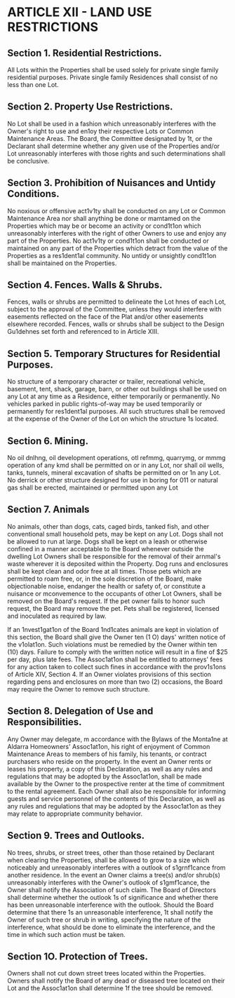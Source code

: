 # ARTICLE XII - LAND USE RESTRICTIONS

## Section 1. Residential Restrictions.

All Lots within the Properties shall be used
solely for private single family residential purposes. Private single family Residences shall
consist of no less than one Lot.

## Section 2. Property Use Restrictions.

No Lot shall be used in a fashion which
unreasonably interferes with the Owner's right to use and en1oy their respective Lots or
Common Maintenance Areas. The Board, the Committee designated by 1t, or the Declarant
shall determine whether any given use of the Properties and/or Lot unreasonably interferes
with those rights and such determinations shall be conclusive.

## Section 3. Prohibition of Nuisances and Untidy Conditions.

No noxious or
offensive act1v1ty shall be conducted on any Lot or Common Maintenance Area nor shall
anything be done or mamtamed on the Properties which may be or become an activity or
cond1t1on which unreasonably interferes with the right of other Owners to use and enjoy any
part of the Properties. No act1v1ty or cond1t1on shall be conducted or maintained on any part
of the Properties which detract from the value of the Properties as a res1dent1al community.
No untidy or unsightly cond1t1on shall be maintained on the Properties.

## Section 4. Fences. Walls & Shrubs.

Fences, walls or shrubs are permitted to
delineate the Lot hnes of each Lot, subject to the approval of the Committee, unless they
would interfere with easements reflected on the face of the Plat and/or other easements
elsewhere recorded. Fences, walls or shrubs shall be subject to the Design Gu1dehnes set
forth and referenced to in Article XIII.

## Section 5. Temporary Structures for Residential Purposes.

No structure of a
temporary character or trailer, recreational vehicle, basement, tent, shack, garage, barn, or
other out buildings shall be used on any Lot at any time as a Residence, either temporarily or
permanently. No vehicles parked in public rights-of-way may be used temporarily or
permanently for res1dent1al purposes. All such structures shall be removed at the expense of
the Owner of the Lot on which the structure 1s located.

## Section 6. Mining.

No oil dnlhng, oil development operations, otl refmmg,
quarrymg, or mmmg operation of any kmd shall be permitted on or in any Lot, nor shall oil
wells, tanks, tunnels, mineral excavation of shafts be permitted on or 1n any Lot. No derrick
or other structure designed for use in boring for 011 or natural gas shall be erected,
maintained or permitted upon any Lot

## Section 7. Animals

No animals, other than dogs, cats, caged birds, tanked fish,
and other conventional small household pets, may be kept on any Lot. Dogs shall not be
allowed to run at large. Dogs shall be kept on a leash or otherwise confined in a manner
acceptable to the Board whenever outside the dwelling Lot Owners shall be responsible for
the removal of their arnmal's waste wherever it is deposited within the Property. Dog runs
and enclosures shall be kept clean and odor free at all times. Those pets which are
permitted to roam free, or, in the sole discretion of the Board, make objectionable noise,
endanger the health or safety of, or constitute a nuisance or mconvemence to the occupants
of other Lot Owners, shall be removed on the Board's request. If the pet owner fails to
honor such request, the Board may remove the pet. Pets shall be registered, licensed and
inoculated as required by law.

If an 1nvest1gat1on of the Board 1nd1cates animals are kept in violation of this section, the
Board shall give the Owner ten (1 O) days' written notice of the v1olat1on. Such violations
must be remedied by the Owner within ten (10) days. Failure to comply with the written
notice will result in a fine of $25 per day, plus late fees. The Assoc1at1on shall be entitled to
attorneys' fees for any action taken to collect such fines in accordance with the prov1s1ons of
Article XIV, Section 4. If an Owner violates provisions of this section regarding pens and
enclosures on more than two (2) occasions, the Board may require the Owner to remove
such structure.

## Section 8. Delegation of Use and Responsibilities.

Any Owner may delegate,
m accordance with the Bylaws of the Monta1ne at Aldarra Homeowners' Assoc1at1on, his right
of enjoyment of Common Maintenance Areas to members of his family, his tenants, or
contract purchasers who reside on the property. In the event an Owner rents or leases his
property, a copy of this Declaration, as well as any rules and regulations that may be
adopted by the Assoc1at1on, shall be made available by the Owner to the prospective renter
at the time of commitment to the rental agreement. Each Owner shall also be responsible
for informing guests and service personnel of the contents of this Declaration, as well as any
rules and regulations that may be adopted by the Assoc1at1on as they may relate to
appropriate community behavior.

## Section 9. Trees and Outlooks.

No trees, shrubs, or street trees, other than
those retained by Declarant when clearing the Properties, shall be allowed to grow to a size
which noticeably and unreasonably interferes with a outlook of s1grnf1cance from another
residence. In the event an Owner claims a tree(s) and/or shrub(s) unreasonably interferes
with the Owner's outlook of s1gmf1cance, the Owner shall notify the Association of such
claim. The Board of Directors shall determine whether the outlook 1s of significance and
whether there has been unreasonable interference with the outlook. Should the Board
determine that there 1s an unreasonable interference, 1t shall notify the Owner of such tree or
shrub in writing, specifying the nature of the interference, what should be done to eliminate
the interference, and the time in which such action must be taken.

## Section 1O. Protection of Trees.

Owners shall not cut down street trees located
within the Properties. Owners shall notify the Board of any dead or diseased tree located on
their Lot and the Assoc1at1on shall determine 1f the tree should be removed.
